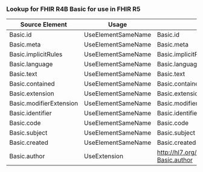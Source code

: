 ### Lookup for FHIR R4B Basic for use in FHIR R5

| Source Element | Usage | Target |
| -------------- | ----- | ------ |
| Basic.id | UseElementSameName | Basic.id |
| Basic.meta | UseElementSameName | Basic.meta |
| Basic.implicitRules | UseElementSameName | Basic.implicitRules |
| Basic.language | UseElementSameName | Basic.language |
| Basic.text | UseElementSameName | Basic.text |
| Basic.contained | UseElementSameName | Basic.contained |
| Basic.extension | UseElementSameName | Basic.extension |
| Basic.modifierExtension | UseElementSameName | Basic.modifierExtension |
| Basic.identifier | UseElementSameName | Basic.identifier |
| Basic.code | UseElementSameName | Basic.code |
| Basic.subject | UseElementSameName | Basic.subject |
| Basic.created | UseElementSameName | Basic.created |
| Basic.author | UseExtension | http://hl7.org/fhir/4.3/StructureDefinition/extension-Basic.author |
